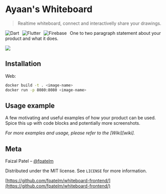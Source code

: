 # Ayaan's Whiteboard
> Realtime whiteboard, connect and interactivelly share your drawings.

<img src="https://img.shields.io/badge/dart-v2.7-blue?style=plastic&logo=dart"
     alt="Dart"
     style="float: left; margin-right: 10px;" />
     
<img src="https://img.shields.io/badge/flutter-v1.18.0-9cf?style=plastic&logo=flutter"
   alt="Flutter"
   style="float: left; margin-right: 10px;" />
     
 <img src="https://img.shields.io/badge/firebase-v7.3.0-yellow?style=plastic&logo=firebase"
   alt="Firebase"
   style="float: left; margin-right: 10px;" />

One to two paragraph statement about your product and what it does.

![](header.png)

## Installation

Web:

```sh
docker build -t . <image-name>
docker run -p 8080:8080 <image-name>
```

## Usage example

A few motivating and useful examples of how your product can be used. Spice this up with code blocks and potentially more screenshots.

_For more examples and usage, please refer to the [Wiki][wiki]._



## Meta

Faizal Patel – [@fpatelm](https://twitter.com/fpatelm)

Distributed under the MIT license. See ``LICENSE`` for more information.

[https://github.com/fpatelm/whiteboard-frontend/](https://github.com/fpatelm/whiteboard-frontend/)



<!-- Markdown link & img dfn's -->
[npm-image]: https://img.shields.io/npm/v/datadog-metrics.svg?style=flat-square
[npm-url]: https://npmjs.org/package/datadog-metrics
[npm-downloads]: https://img.shields.io/npm/dm/datadog-metrics.svg?style=flat-square
[travis-image]: https://img.shields.io/travis/dbader/node-datadog-metrics/master.svg?style=flat-square
[travis-url]: https://travis-ci.org/dbader/node-datadog-metrics
